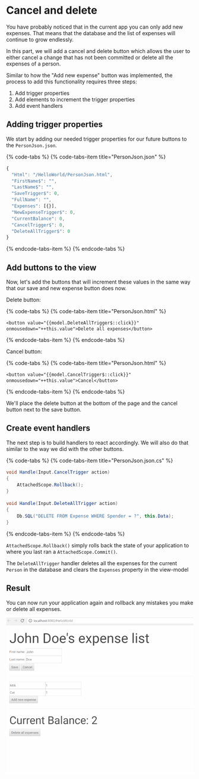 # Cancel and delete

You have probably noticed that in the current app you can only add new expenses. That means that the database and the list of expenses will continue to grow endlessly.

In this part, we will add a cancel and delete button which allows the user to either cancel a change that has not been committed or delete all the expenses of a person.

Similar to how the "Add new expense" button was implemented, the process to add this functionality requires three steps:  
1. Add trigger properties  
2. Add elements to increment the trigger properties  
3. Add event handlers

## Adding trigger properties

We start by adding our needed trigger properties for our future buttons to the `PersonJson.json`.

{% code-tabs %}
{% code-tabs-item title="PersonJson.json" %}
```javascript
{
  "Html": "/HelloWorld/PersonJson.html",
  "FirstName$": "",
  "LastName$": "",
  "SaveTrigger$": 0,
  "FullName": "",
  "Expenses": [{}],
  "NewExpenseTrigger$": 0,
  "CurrentBalance": 0,
  "CancelTrigger$": 0,
  "DeleteAllTrigger$": 0
}
```
{% endcode-tabs-item %}
{% endcode-tabs %}

## Add buttons to the view

Now, let's add the buttons that will increment these values in the same way that our save and new expense button does now.

Delete button:

{% code-tabs %}
{% code-tabs-item title="PersonJson.html" %}
```markup
<button value="{{model.DeleteAllTrigger$::click}}" onmousedown="++this.value">Delete all expenses</button>
```
{% endcode-tabs-item %}
{% endcode-tabs %}

Cancel button:

{% code-tabs %}
{% code-tabs-item title="PersonJson.html" %}
```markup
<button value="{{model.CancelTrigger$::click}}" onmousedown="++this.value">Cancel</button>
```
{% endcode-tabs-item %}
{% endcode-tabs %}

We'll place the delete button at the bottom of the page and the cancel button next to the save button.

## Create event handlers

The next step is to build handlers to react accordingly. We will also do that similar to the way we did with the other buttons.

{% code-tabs %}
{% code-tabs-item title="PersonJson.json.cs" %}
```csharp
void Handle(Input.CancelTrigger action)
{
    AttachedScope.Rollback();
}

void Handle(Input.DeleteAllTrigger action)
{
    Db.SQL("DELETE FROM Expense WHERE Spender = ?", this.Data);
}
```
{% endcode-tabs-item %}
{% endcode-tabs %}

`AttachedScope.Rollback()` simply rolls back the state of your application to where you last ran a `AttachedScope.Commit()`.

The `DeleteAllTrigger` handler deletes all the expenses for the current `Person` in the database and clears the `Expenses` property in the view-model

## Result

You can now run your application again and rollback any mistakes you make or delete all expenses.

![](../../.gitbook/assets/resizedpart6.gif)

